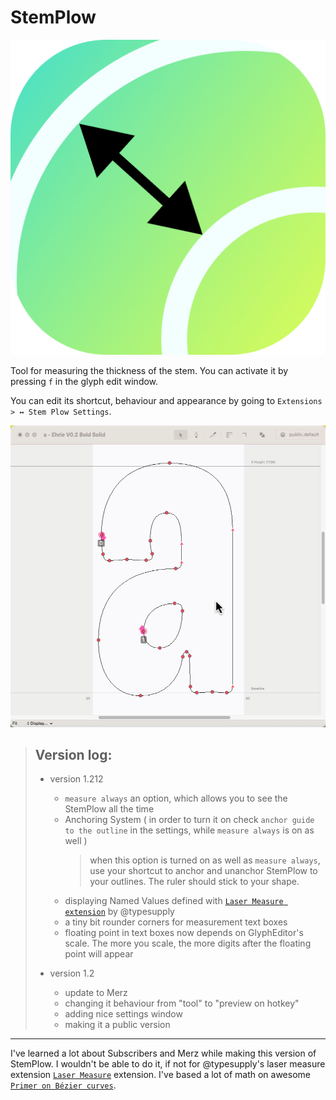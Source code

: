 # StemPlow



![StemPlow-icon](images/StemPlow-icon.png)

Tool for measuring the thickness of the stem. You can activate it by pressing `f` in the glyph edit window.

You can edit its shortcut, behaviour and appearance by going to
`Extensions > ↔ Stem Plow Settings`.



![animation](images/animation.gif)




> ## Version log:
>
> - version 1.212
>	 - `measure always` an option, which allows you to see the StemPlow all the time
>	 - Anchoring System ( in order to turn it on check `anchor guide to the outline` in the settings, while `measure always` is on as well )
>		 > when this option is turned on as well as `measure always`, use your shortcut to anchor and unanchor StemPlow to your outlines. The ruler should stick to your shape. 
>	 - displaying Named Values defined with [`Laser Measure extension`](https://github.com/typesupply/lasermeasure/) by @typesupply
>	 - a tiny bit rounder corners for measurement text boxes
>	 - floating point in text boxes now depends on GlyphEditor's scale. The more you scale, the more digits after the floating point will appear
>
> - version 1.2
>	 - update to Merz
>	 - changing it behaviour from "tool" to "preview on hotkey"
>	 - adding nice settings window
>	 - making it a public version

---

I've learned a lot about Subscribers and Merz while making this version of StemPlow. I wouldn't be able to do it, if not for @typesupply's  laser measure extension [`Laser Measure`](https://github.com/typesupply/lasermeasure/) extension. I've based a lot of math on awesome [`Primer on Bézier curves`](https://pomax.github.io/bezierinfo/).